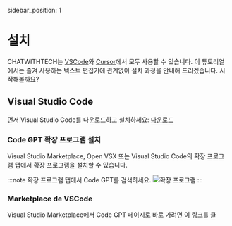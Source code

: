 sidebar_position: 1

# 설치

CHATWITHTECH는 [VSCode](https://code.visualstudio.com/)와 [Cursor](https://cursor.sh/)에서 모두 사용할 수 있습니다. 이 튜토리얼에서는 즐겨 사용하는 텍스트 편집기에 관계없이 설치 과정을 안내해 드리겠습니다. 시작해볼까요?

## Visual Studio Code
먼저 Visual Studio Code를 다운로드하고 설치하세요: [다운로드](https://code.visualstudio.com/download)

### Code GPT 확장 프로그램 설치
Visual Studio Marketplace, Open VSX 또는 Visual Studio Code의 확장 프로그램 탭에서 확장 프로그램을 설치할 수 있습니다.

:::note 확장 프로그램 탭에서 Code GPT를 검색하세요.
![확장 프로그램](https://github.com/davila7/code-gpt-docs/assets/6216945/1797df8c-e170-482e-95b3-37b901add402)
:::

### Marketplace de VSCode
Visual Studio Marketplace에서 Code GPT 페이지로 바로 가려면 이 링크를 클
